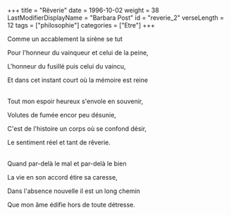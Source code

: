 +++
title = "Rêverie"
date = 1996-10-02
weight = 38
LastModifierDisplayName = "Barbara Post"
id = "reverie_2"
verseLength = 12
tags = ["philosophie"]
categories = ["Etre"]
+++

Comme un accablement la sirène se tut

Pour l'honneur du vainqueur et celui de la peine,

L'honneur du fusillé puis celui du vaincu,

Et dans cet instant court où la mémoire est reine

 \
Tout mon espoir heureux s'envole en souvenir,

Volutes de fumée encor peu désunie,

C'est de l'histoire un corps où se confond désir,

Le sentiment réel et tant de rêverie.

 \
Quand par-delà le mal et par-delà le bien

La vie en son accord étire sa caresse,

Dans l'absence nouvelle il est un long chemin

Que mon âme édifie hors de toute détresse.
